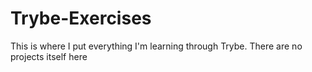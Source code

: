 # Trybe-Exercises
This is where I put everything I'm learning through Trybe. There are no projects itself here
